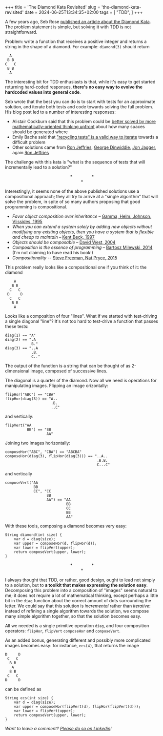 +++
title = 'The Diamond Kata Revisited'
slug = 'the-diamond-kata-revisited'
date = 2024-06-25T13:34:35+02:00
tags = [
    "TDD",
]
+++

A few years ago, Seb Rose [published an article about the Diamond Kata](https://claysnow.co.uk/recycling-tests-in-tdd/ "Recycling tests in TDD &#8211; Claysnow"). The problem statement is simple, but solving it with TDD is not straightforward.

Problem: write a function that receives a positive integer and returns a string in the shape of a diamond. For example: `diamond(3)` should return

      A
     B B
    C   C
     B B
      A

The interesting bit for TDD enthusiasts is that, while it's easy to get started returning hard-coded responses, **there's no easy way to evolve the hardcoded values into general code**.

Seb wrote that the best you can do is to start with tests for an approximate solution, and iterate both tests and code towards solving the full problem. His blog post led to a number of interesting responses:

 * Alistair Cockburn said that this problem could be [better solved by more mathematically-oriented thinking upfront](https://web.archive.org/web/20170621004437/http://alistair.cockburn.us/Thinking+before+programming "Alistair.Cockburn.us | Thinking before programming") about how many spaces should be generated where
 * Emily Bache said that ["recycling tests" is a valid way to iterate](https://coding-is-like-cooking.info/2015/04/iterative-incremental-tdd-diamond-kata/ "Coding Is Like Cooking  &raquo; Blog Archive   &raquo; Iterative and Incremental TDD with the Diamond Kata") towards a difficult problem
 * Other solutions came from [Ron Jeffries](https://ronjeffries.com/articles/tdd-diamond/ "TDD on the Diamond Problem"), [George Dinwiddie](https://blog.gdinwiddie.com/2014/11/30/another-approach-to-the-diamond-kata/ "Another Approach to the Diamond Kata &#8211; George Dinwiddie&#039;s blog"), [Jon Jagger](https://jonjagger.blogspot.com/2012/06/sliming-and-refactoring-and-deliberate.html "less code, more software: sliming and refactoring and deliberate duplication"), again [Ron Jeffries](https://ronjeffries.com/articles/more-diamond/ "https://ronjeffries.com/articles/more-diamond/")
 
The challenge with this kata is "what is the sequence of tests that will incrementally lead to a solution?"  

<div align="center"> *&nbsp;&nbsp;&nbsp;&nbsp;&nbsp;&nbsp;&nbsp;&nbsp;&nbsp;&nbsp;&nbsp;&nbsp;&nbsp;&nbsp;&nbsp;&nbsp;*<br>*
</div>

Interestingly, it seems none of the above published solutions use a compositional approach; they all try to arrive at a "single algorithm" that will solve the problem, in spite of so many authors proposing that good programming is compositional.

* *Favor object composition over inheritance* – [Gamma, Helm, Johnson, Vlissides, 1995](https://books.google.it/books/about/Design_Patterns.html?id=6oHuKQe3TjQC&amp;redir_esc=y "Design Patterns: Elements of Reusable Object-Oriented Software - Erich Gamma, Richard Helm, Ralph Johnson, John Vlissides - Google Libri")
* *When you can extend a system solely by adding new objects without modifying any existing objects, then you have a system that is flexible and cheap to maintain* – [Kent Beck, 1997](https://books.google.it/books/about/Smalltalk_Best_Practice_Patterns.html?id=QLNGnVIuIuMC&amp;redir_esc=y "Smalltalk Best Practice Patterns - Kent Beck - Google Libri")
* *Objects should be composable* – [David West, 2004](https://bartoszmilewski.com/2014/10/28/category-theory-for-programmers-the-preface/ "Category Theory for Programmers: The Preface |   Bartosz Milewski&#039;s Programming Cafe")
* *Composition is the essence of programming* – [Bartosz Milewski, 2014](https://bartoszmilewski.com/2014/10/28/category-theory-for-programmers-the-preface/ "Category Theory for Programmers: The Preface |   Bartosz Milewski&#039;s Programming Cafe") (I'm not claiming to have read his book!)
* *Compositionality* -- [Steve Freeman, Nat Pryce, 2015](https://youtu.be/6Bia81dI-JE?si=Qwd2IIthEgyjgQ5h&amp;t=2219 "Building on SOLID foundations - Steve Freeman &amp; Nat Pryce - YouTube") 

This problem really looks like a compositional one if you think of it: the diamond

        A
       B B
      C   C
     D     D
      C   C
       B B
        A

Looks like a composition of four "lines".  What if we started with test-driving a single diagonal "line"?  It's not too hard to test-drive a function that passes these tests:

    diag(1) == "A"
    diag(2) == ".A
                B."
    diag(3) == "..A
                .B.
                C.."

The output of the function is a string that can be thought of as 2-dimensional image, composed of successive lines.

The diagonal is a quarter of the diamond.  Now all we need is operations for manipulating images. Flipping an image orizontally:

    flipHor("ABC") == "CBA"
    flipHor(diag(3)) == "A..
                         .B.
                         ..C"
    
and vertically:

    flipVert("AA
              BB") == "BB
                       AA"
    
Joining two images horizontally:

    composeHor("ABC", "CBA") == "ABCBA"
    composeHor(diag(3), flipHor(diag(3))) == "..A..
                                              .B.B.
                                              C...C"

and vertically

    composeVert("AA
                 BB
                 CC", "CC
                       BB
                       AA") == "AA
                                BB
                                CC
                                BB
                                AA"

With these tools, composing a diamond becomes very easy:

    String diamond(int size) {
        var d = diag(size);
        var upper = composeHor(d, flipHor(d));
        var lower = flipVert(upper);
        return composeVert(upper, lower);
    }


<div align="center"> *&nbsp;&nbsp;&nbsp;&nbsp;&nbsp;&nbsp;&nbsp;&nbsp;&nbsp;&nbsp;&nbsp;&nbsp;&nbsp;&nbsp;&nbsp;&nbsp;*<br>*
</div>

I always thought that TDD, or rather, good design, ought to lead not simply to a solution, but to **a toolkit that makes expressing the solution easy**.  Decomposing this problem into a composition of "images" seems natural to me; it does not require a lot of mathematical thinking, except perhaps a little bit in the `diag` function about the correct amount of dots surrounding the letter. We could say that this solution is *incremental* rather than *iterative*: instead of refining a single algorithm towards the solution, we compose many simple algorithm together, so that the solution becomes easy.  

All we needed is a single primitive operation `diag`, and four composition operators: `flipHor`, `flipVert` `composeHor` and `composeVert`.

As an added bonus, generating different and possibly more complicated images becomes easy: for instance, `ecs(4)`, that returns the image

    D     D
     C   C
      B B
       A
      B B
     C   C
    D     D

can be defined as 

    String ecs(int size) {
        var d = diag(size);
        var upper = composeHor(flipVert(d), flipHor(flipVert(d)));
        var lower = flipVert(upper);
        return composeVert(upper, lower);
    }

*Want to leave a comment? [Please do so on Linkedin](https://www.linkedin.com/feed/update/urn:li:share:7211360180381351938/ "Matteo Vaccari on LinkedIn: The Diamond Kata Revisited")!*
